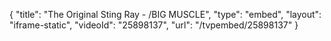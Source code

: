 {
    "title": "The Original Sting Ray - \/BIG MUSCLE",
    "type": "embed",
    "layout": "iframe-static",
    "videoId": "25898137",
    "url": "\/tvpembed\/25898137"
}
